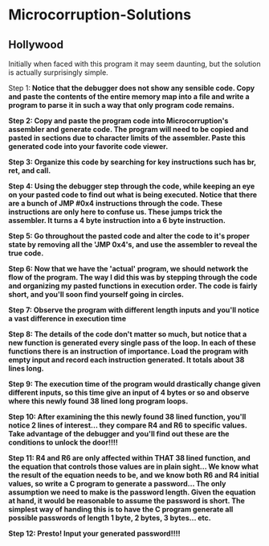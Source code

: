 Microcorruption-Solutions
=========================

Hollywood
-------------------------

Initially when faced with this program it may seem daunting, but the solution is actually surprisingly simple.

Step 1:<b>
Notice that the debugger does not show any sensible code. Copy and paste the contents of the entire memory map into a file and write a program to parse it in such a way that only program code remains.


Step 2:<b>
Copy and paste the program code into Microcorruption's assembler and generate code. The program will need to be copied and pasted in sections due to character limits of the assembler. Paste this generated code into your favorite code viewer.


Step 3:<b>
Organize this code by searching for key instructions such has br, ret, and call.


Step 4:<b>
Using the debugger step through the code, while keeping an eye on your pasted code to find out what is being executed. Notice that there are a bunch of JMP #0x4 instructions through the code. These instructions are only here to confuse us. These jumps trick the assembler. It turns a 4 byte instruction into a 6 byte instruction. 


Step 5:<b>
Go throughout the pasted code and alter the code to it's proper state by removing all the 'JMP 0x4's, and use the assembler to reveal the true code.


Step 6:<b>
Now that we have the 'actual' program, we should network the flow of the program. The way I did this was by stepping through the code and organizing my pasted functions in execution order. The code is fairly short, and you'll soon find yourself going in circles.


Step 7:<b>
Observe the program with different length inputs and you'll notice a vast difference in execution time


Step 8:<b>
The details of the code don't matter so much, but notice that a new function is generated every single pass of the loop. In each of these functions there is an instruction of importance. Load the program with empty input and record each instruction generated. It totals about 38 lines long.


Step 9:<b>
The execution time of the program would drastically change given different inputs, so this time give an input of 4 bytes or so and observe where this newly found 38 lined long program loops.


Step 10:<b>
After examining the this newly found 38 lined function, you'll notice 2 lines of interest... they compare R4 and R6 to specific values. Take advantage of the debugger and you'll find out these are the conditions to unlock the door!!!!


Step 11:<b>
R4 and R6 are only affected within THAT 38 lined function, and the equation that controls those values are in plain sight... We know what the result of the equation needs to be, and we know both R6 and R4 initial values, so write a C program to generate a password... The only assumption we need to make is the password length. Given the equation at hand, it would be reasonable to assume the password is short. The simplest way of handing this is to have the C program generate all possible passwords of length 1 byte, 2 bytes, 3 bytes... etc.


Step 12:<b>
Presto!
Input your generated password!!!!
